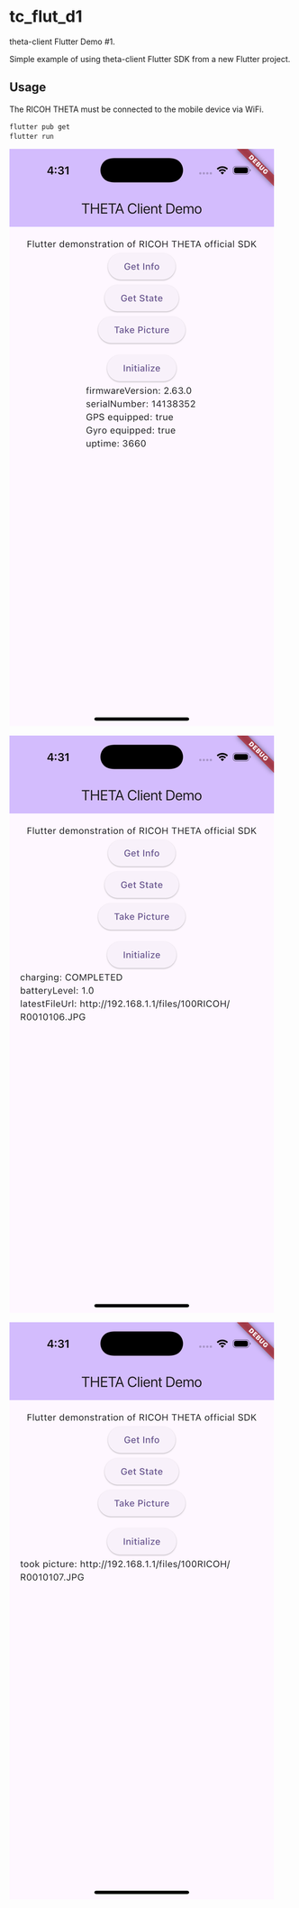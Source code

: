 # tc_flut_d1

theta-client Flutter Demo #1.

Simple example of using theta-client Flutter SDK from a
new Flutter project.

## Usage

The RICOH THETA must be connected to the mobile device via WiFi.

```bash
flutter pub get
flutter run
```

![info](./readme_assets/info.png)

![state](./readme_assets/state.png)

![take picture](./readme_assets/take_picture.png)

